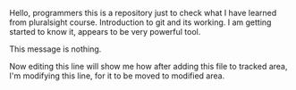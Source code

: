Hello, programmers this is a repository just to check what I have learned from pluralsight course.
Introduction to git and its working. 
I am getting started to know it, appears to  be very powerful tool.


This message is nothing.


Now editing this line will show me how after adding this file to tracked area, 
I'm modifying this line, for it to be moved to modified area.

